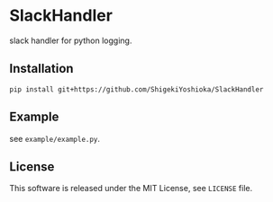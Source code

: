 # SlackHandler
slack handler for python logging.


## Installation
```
pip install git+https://github.com/ShigekiYoshioka/SlackHandler
```

## Example
see `example/example.py`.

## License
This software is released under the MIT License, see `LICENSE` file.
